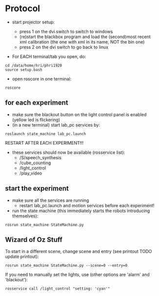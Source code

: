 # Protocol
- start projector setup:
  - press 1 on the dvi switch to switch to windows
  - (re)start the blackbox program and load the (second)most recent xml 	calibration (the one with xml in its name, NOT the bin one)
  - press 2 on the dvi switch to go back to linux

- For EACH terminal/tab you open, do:

```
cd /data/home/hri/phri1920
source setup.bash
```

- open roscore in one terminal:

```
roscore
```

## for each experiment
- make sure the blackout button on the light control panel is enabled (yellow led is flickering)
- (in a new terminal) start lab_pc services by:

```
roslaunch state_machine lab_pc.launch
```

RESTART AFTER EACH EXPERIMENT!!!

- these services should now be available (rosservice list):
  - /S/speech_synthesis
  - /cube_counting
  - /light_control
  - /play_video

## start the experiment
- make sure all the services are running
  - restart lab_pc.launch and motion services before each experiment!
- run the state machine (this immediately starts the robots introducing themselves):

```
rosrun state_machine StateMachine.py
```

## Wizard of Oz Stuff
To start in a different scene, change scene and entry (see printout TODO update printout):

```
rosrun state_machine StateMachine.py --scene=0 --entry=0
```

If you need to manually set the lights, use (other options are 'alarm' and 'blackout'):
```
rosservice call /light_control "setting: 'cyan'"
```